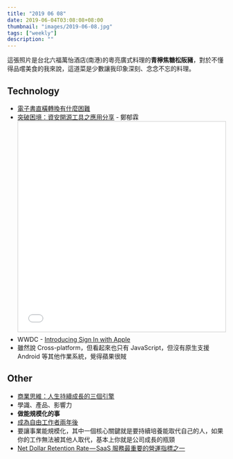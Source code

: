 ```yaml
---
title: "2019 06 08"
date: 2019-06-04T03:08:08+08:00
thumbnail: "images/2019-06-08.jpg"
tags: ["weekly"]
description: ""
---
```


這張照片是台北六福萬怡酒店(南港)的粵亮廣式料理的**青檸焦糖松阪豬**，對於不懂得品嚐美食的我來說，這道菜是少數讓我印象深刻、念念不忘的料理。

## Technology

* [電子書直橫轉換有什麼困難](https://medium.com/@bobtung/電子書直橫轉換有什麼困難-5926fa019003)
* [突破困境：資安開源工具之應用分享](https://www.slideshare.net/jasoncheng7115/20190608-monospace) - 鄭郁霖 <br /><iframe src="//www.slideshare.net/slideshow/embed_code/key/zRgyp6Qnekv6f2" width="595" height="485" frameborder="0" marginwidth="0" marginheight="0" scrolling="no" style="border:1px solid #CCC; border-width:1px; margin-bottom:5px; max-width: 100%;" allowfullscreen></iframe>
* WWDC - [Introducing Sign In with Apple](https://developer.apple.com/videos/play/wwdc2019/706/)
 * 雖然說 Cross-platform，但看起來也只有 JavaScript，但沒有原生支援 Android 等其他作業系統，覺得蘋果很賊

## Other

* [商業思維：人生持續成長的三個引擎](https://medium.com/how-gipi-learn/lifelong-growth-3-engine-6b7831ec2831)
 * 學識、產品、影響力
 * **做能規模化的事**
* [成為自由工作者兩年後](https://medium.com/how-gipi-learn/become-a-freelancer-2-years-964c8132b0bf)
 * 要讓事業能規模化，其中一個核心關鍵就是要持續培養能取代自己的人，如果你的工作無法被其他人取代，基本上你就是公司成長的瓶頸
* [Net Dollar Retention Rate — SaaS 服務最重要的營運指標之一](https://medium.com/@cjin/net-dollar-retention-rate-saas-服務最重要的營運指標之一-34d3ebc54e19)
